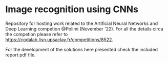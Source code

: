 # Image recognition using CNNs
Repository for hosting work related to the Artificial Neural Networks and Deep Learning competion @Polimi (November '22). For all the details circa the competion please refer to https://codalab.lisn.upsaclay.fr/competitions/8522. 

For the development of the solutions here presented check the included report pdf file. 
